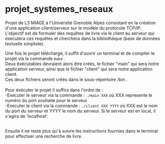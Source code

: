 # projet_systemes_reseaux

Projet de L3 MIAGE à l'Université Grenoble Alpes consistant en la création d'une application client/serveur sur le modèle du protocole TCP/IP. L'objectif est de formuler des requêtes de livre via le client au serveur qui executera ces requêtes et cherchera dans la bibliothèque (base de données textuelle simpliste).
 <br>
 
 Une fois le projet téléchargé, il suffit d'ouvrir un terminal et de compiler le projet via la commande ```make``` .
 <br> 
 Deux éxécutables devraient alors être créés, le fichier "main" qui sera notre application serveur, ainsi que le fichier "client" qui sera notre application client. 
 <br>
 Ces deux fichiers seront créés dans le sous-répertoire /bin . <br>
 <br>
 Pour éxécuter le projet il suffira dans l'ordre de : <br>
 -Executer le serveur via la commande : ```./main XXX``` où XXX represente le numéro du port souhaité pour le serveur <br>
 -Executer le client via la commande : ```./client XXX YYYY``` où XXX est le nom du port du serveur et YYYY le nom du serveur. Si le serveur est en local, il s'agira de 'localhost'.<br>
 <br> 
 
 Ensuite il ne reste plus qu'à suivre les instructions fournies dans le terminal pour effectuer une recherche de livre.
 
